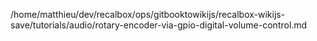 /home/matthieu/dev/recalbox/ops/gitbooktowikijs/recalbox-wikijs-save/tutorials/audio/rotary-encoder-via-gpio-digital-volume-control.md